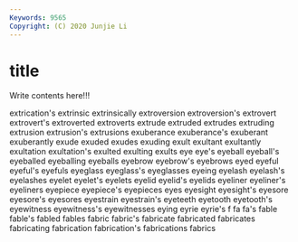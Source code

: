 ```yaml
---
Keywords: 9565
Copyright: (C) 2020 Junjie Li
---
```


# title

Write contents here!!!
 
extrication's 
extrinsic 
extrinsically 
extroversion 
extroversion's
extrovert 
extrovert's 
extroverted 
extroverts 
extrude 
extruded 
extrudes 
extruding 
extrusion 
extrusion's
extrusions 
exuberance 
exuberance's 
exuberant 
exuberantly 
exude 
exuded 
exudes 
exuding 
exult
exultant 
exultantly 
exultation 
exultation's 
exulted 
exulting 
exults 
eye 
eye's 
eyeball
eyeball's 
eyeballed 
eyeballing 
eyeballs 
eyebrow 
eyebrow's 
eyebrows 
eyed 
eyeful 
eyeful's
eyefuls 
eyeglass 
eyeglass's 
eyeglasses 
eyeing 
eyelash 
eyelash's 
eyelashes 
eyelet 
eyelet's
eyelets 
eyelid 
eyelid's 
eyelids 
eyeliner 
eyeliner's 
eyeliners 
eyepiece 
eyepiece's 
eyepieces
eyes 
eyesight 
eyesight's 
eyesore 
eyesore's 
eyesores 
eyestrain 
eyestrain's 
eyeteeth 
eyetooth
eyetooth's 
eyewitness 
eyewitness's 
eyewitnesses 
eying 
eyrie 
eyrie's 
f 
fa 
fa's
fable 
fable's 
fabled 
fables 
fabric 
fabric's 
fabricate 
fabricated 
fabricates 
fabricating
fabrication 
fabrication's 
fabrications 
fabrics 

